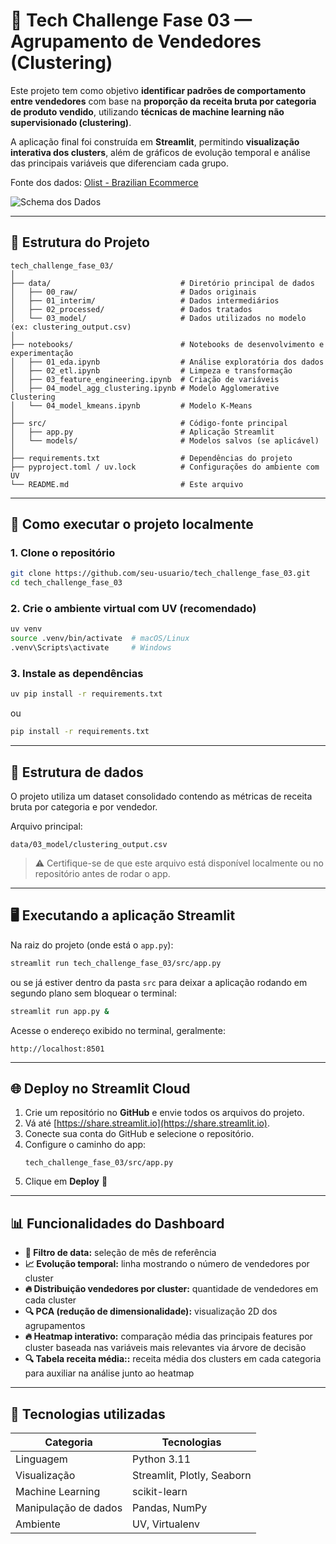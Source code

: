 # 🧠 Tech Challenge Fase 03 — Agrupamento de Vendedores (Clustering)

Este projeto tem como objetivo **identificar padrões de comportamento entre vendedores** com base na **proporção da receita bruta por categoria de produto vendido**, utilizando **técnicas de machine learning não supervisionado (clustering)**.  

A aplicação final foi construída em **Streamlit**, permitindo **visualização interativa dos clusters**, além de gráficos de evolução temporal e análise das principais variáveis que diferenciam cada grupo.

Fonte dos dados: [Olist - Brazilian Ecommerce](https://www.kaggle.com/datasets/olistbr/brazilian-ecommerce)

![Schema dos Dados](data/04_img/ollist_schema.png)

---

## 📂 Estrutura do Projeto

```
tech_challenge_fase_03/
│
├── data/                             # Diretório principal de dados
│   ├── 00_raw/                       # Dados originais
│   ├── 01_interim/                   # Dados intermediários
│   ├── 02_processed/                 # Dados tratados
│   └── 03_model/                     # Dados utilizados no modelo (ex: clustering_output.csv)
│
├── notebooks/                        # Notebooks de desenvolvimento e experimentação
│   ├── 01_eda.ipynb                  # Análise exploratória dos dados
│   ├── 02_etl.ipynb                  # Limpeza e transformação
│   ├── 03_feature_engineering.ipynb  # Criação de variáveis
│   ├── 04_model_agg_clustering.ipynb # Modelo Agglomerative Clustering
│   └── 04_model_kmeans.ipynb         # Modelo K-Means
│
├── src/                              # Código-fonte principal
│   ├── app.py                        # Aplicação Streamlit
│   └── models/                       # Modelos salvos (se aplicável)
│
├── requirements.txt                  # Dependências do projeto
├── pyproject.toml / uv.lock          # Configurações do ambiente com UV
└── README.md                         # Este arquivo
```

---

## 🚀 Como executar o projeto localmente

### 1. Clone o repositório
```bash
git clone https://github.com/seu-usuario/tech_challenge_fase_03.git
cd tech_challenge_fase_03
```

### 2. Crie o ambiente virtual com **UV** (recomendado)
```bash
uv venv
source .venv/bin/activate  # macOS/Linux
.venv\Scripts\activate     # Windows
```

### 3. Instale as dependências
```bash
uv pip install -r requirements.txt
```
ou
```bash
pip install -r requirements.txt
```

---

## 🧩 Estrutura de dados

O projeto utiliza um dataset consolidado contendo as métricas de receita bruta por categoria e por vendedor.

Arquivo principal:
```
data/03_model/clustering_output.csv
```

> ⚠️ Certifique-se de que este arquivo está disponível localmente ou no repositório antes de rodar o app.

---

## 🖥️ Executando a aplicação Streamlit

Na raiz do projeto (onde está o `app.py`):

```bash
streamlit run tech_challenge_fase_03/src/app.py
```
ou se já estiver dentro da pasta `src` para deixar a aplicação rodando em segundo plano sem bloquear o terminal:
```bash
streamlit run app.py &
```

Acesse o endereço exibido no terminal, geralmente:
```
http://localhost:8501
```

---

## 🌐 Deploy no Streamlit Cloud

1. Crie um repositório no **GitHub** e envie todos os arquivos do projeto.
2. Vá até [https://share.streamlit.io](https://share.streamlit.io).
3. Conecte sua conta do GitHub e selecione o repositório.
4. Configure o caminho do app:
   ```
   tech_challenge_fase_03/src/app.py
   ```
5. Clique em **Deploy** 🚀

---

## 📊 Funcionalidades do Dashboard

- **📆 Filtro de data:** seleção de mês de referência  
- **📈 Evolução temporal:** linha mostrando o número de vendedores por cluster  
- **🔥 Distribuição vendedores por cluster:** quantidade de vendedores em cada cluster
- **🔍 PCA (redução de dimensionalidade):** visualização 2D dos agrupamentos  
- **🔥 Heatmap interativo:** comparação média das principais features por cluster baseada nas variáveis mais relevantes via árvore de decisão  
- **🔍 Tabela receita média::** receita média dos clusters em cada categoria para auxiliar na análise junto ao heatmap
---

## 🧠 Tecnologias utilizadas

| Categoria | Tecnologias |
|------------|--------------|
| Linguagem | Python 3.11 |
| Visualização | Streamlit, Plotly, Seaborn |
| Machine Learning | scikit-learn |
| Manipulação de dados | Pandas, NumPy |
| Ambiente | UV, Virtualenv |